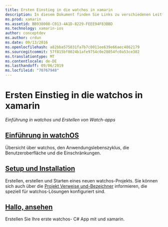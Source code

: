 ```yaml
---
title: Ersten Einstieg in die watchos in xamarin
description: In diesem Dokument finden Sie Links zu verschiedenen Leitfäden, in denen die ersten Schritte mit der watchos-Entwicklung mit xamarin beschrieben werden. Der verknüpfte Inhalt bietet eine Einführung in watchos, erläutert die Installation der watchos-Unterstützung für xamarin und zeigt, wie eine erste Anwendung erstellt wird.
ms.prod: xamarin
ms.assetid: BB938008-C013-4A1D-8229-FEEE94F83BBD
ms.technology: xamarin-ios
author: conceptdev
ms.author: crdun
ms.date: 09/13/2016
ms.openlocfilehash: a82bba575031fa7b7c0011ee639e66aec4862179
ms.sourcegitcommit: 57f815bf0024b1afe9754c0e28054fc0a53ce302
ms.translationtype: MT
ms.contentlocale: de-DE
ms.lasthandoff: 09/06/2019
ms.locfileid: "70767948"
---
```

# <a name="getting-started-with-watchos-in-xamarin"></a>Ersten Einstieg in die watchos in xamarin

_Einführung in watchos und Erstellen von Watch-apps_

## <a name="introduction-to-watchosioswatchosget-startedintro-to-watchosmd"></a>[Einführung in watchOS](~/ios/watchos/get-started/intro-to-watchos.md)

Übersicht über watchos, den Anwendungslebenszyklus, die Benutzeroberfläche und die Einschränkungen.

## <a name="setup--installationioswatchosget-startedinstallationmd"></a>[Setup und Installation](~/ios/watchos/get-started/installation.md)

Erstellen, erstellen und Starten eines neuen watchos-Projekts.
Sie können sich auch über die [Projekt Verweise und-Bezeichner](~/ios/watchos/get-started/project-references.md) informieren, die speziell für watchos-Lösungen konfiguriert sind.

## <a name="hello-watchioswatchosget-startedhello-watchmd"></a>[Hallo, ansehen](~/ios/watchos/get-started/hello-watch.md)

Erstellen Sie Ihre erste watchos- C# App mit und xamarin.
